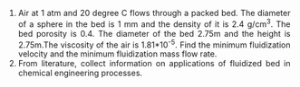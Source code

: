 <ol style="text-align: justify;">
<li> Air at 1 atm and 20 degree C flows through a packed bed. The diameter of a sphere in the bed is 1 mm and the density of it is 2.4 g/cm<sup>3</sup>. The bed porosity is 0.4. The diameter of the bed 2.75m and the height is 2.75m.The viscosity of the air is 1.81*10<sup>-5</sup>. Find the minimum fluidization velocity and the minimum fluidization mass flow rate.</li>

<li>From literature, collect information on applications of fluidized bed in chemical engineering processes.</li>
</ol>

